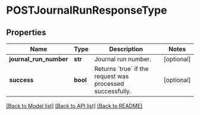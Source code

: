 # POSTJournalRunResponseType

## Properties
Name | Type | Description | Notes
------------ | ------------- | ------------- | -------------
**journal_run_number** | **str** | Journal run number.  | [optional] 
**success** | **bool** | Returns &#x60;true&#x60; if the request was processed successfully.  | [optional] 

[[Back to Model list]](../README.md#documentation-for-models) [[Back to API list]](../README.md#documentation-for-api-endpoints) [[Back to README]](../README.md)


